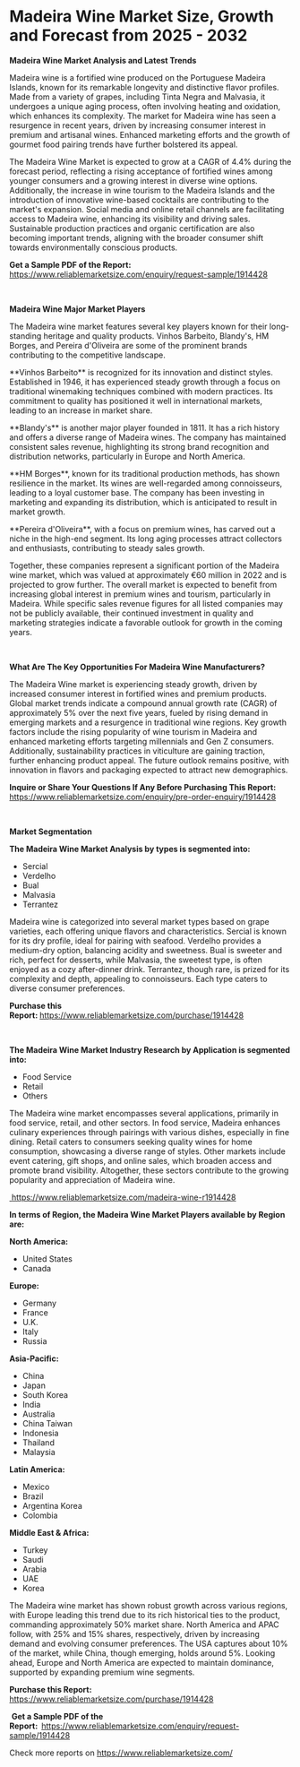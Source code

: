<p><h1>Madeira Wine Market Size, Growth and Forecast from 2025 - 2032</h1></p><p><strong>Madeira Wine Market Analysis and Latest Trends</strong></p>
<p><p>Madeira wine is a fortified wine produced on the Portuguese Madeira Islands, known for its remarkable longevity and distinctive flavor profiles. Made from a variety of grapes, including Tinta Negra and Malvasia, it undergoes a unique aging process, often involving heating and oxidation, which enhances its complexity. The market for Madeira wine has seen a resurgence in recent years, driven by increasing consumer interest in premium and artisanal wines. Enhanced marketing efforts and the growth of gourmet food pairing trends have further bolstered its appeal.</p><p>The Madeira Wine Market is expected to grow at a CAGR of 4.4% during the forecast period, reflecting a rising acceptance of fortified wines among younger consumers and a growing interest in diverse wine options. Additionally, the increase in wine tourism to the Madeira Islands and the introduction of innovative wine-based cocktails are contributing to the market's expansion. Social media and online retail channels are facilitating access to Madeira wine, enhancing its visibility and driving sales. Sustainable production practices and organic certification are also becoming important trends, aligning with the broader consumer shift towards environmentally conscious products.</p></p>
<p><strong>Get a Sample PDF of the Report:&nbsp;</strong> <a href="https://www.reliablemarketsize.com/enquiry/request-sample/1914428?utm_campaign=3122&utm_medium=2&utm_source=Github&utm_content=ia&utm_term=07042025&utm_id=madeira-wine">https://www.reliablemarketsize.com/enquiry/request-sample/1914428</a></p>
<p>&nbsp;</p>
<p><strong>Madeira Wine Major Market Players</strong></p>
<p><p>The Madeira wine market features several key players known for their long-standing heritage and quality products. Vinhos Barbeito, Blandy's, HM Borges, and Pereira d'Oliveira are some of the prominent brands contributing to the competitive landscape.</p><p>**Vinhos Barbeito** is recognized for its innovation and distinct styles. Established in 1946, it has experienced steady growth through a focus on traditional winemaking techniques combined with modern practices. Its commitment to quality has positioned it well in international markets, leading to an increase in market share.</p><p>**Blandy's** is another major player founded in 1811. It has a rich history and offers a diverse range of Madeira wines. The company has maintained consistent sales revenue, highlighting its strong brand recognition and distribution networks, particularly in Europe and North America.</p><p>**HM Borges**, known for its traditional production methods, has shown resilience in the market. Its wines are well-regarded among connoisseurs, leading to a loyal customer base. The company has been investing in marketing and expanding its distribution, which is anticipated to result in market growth.</p><p>**Pereira d'Oliveira**, with a focus on premium wines, has carved out a niche in the high-end segment. Its long aging processes attract collectors and enthusiasts, contributing to steady sales growth.</p><p>Together, these companies represent a significant portion of the Madeira wine market, which was valued at approximately €60 million in 2022 and is projected to grow further. The overall market is expected to benefit from increasing global interest in premium wines and tourism, particularly in Madeira. While specific sales revenue figures for all listed companies may not be publicly available, their continued investment in quality and marketing strategies indicate a favorable outlook for growth in the coming years.</p></p>
<p>&nbsp;</p>
<p><strong>What Are The Key Opportunities For Madeira Wine Manufacturers?</strong></p>
<p><p>The Madeira Wine market is experiencing steady growth, driven by increased consumer interest in fortified wines and premium products. Global market trends indicate a compound annual growth rate (CAGR) of approximately 5% over the next five years, fueled by rising demand in emerging markets and a resurgence in traditional wine regions. Key growth factors include the rising popularity of wine tourism in Madeira and enhanced marketing efforts targeting millennials and Gen Z consumers. Additionally, sustainability practices in viticulture are gaining traction, further enhancing product appeal. The future outlook remains positive, with innovation in flavors and packaging expected to attract new demographics.</p></p>
<p><strong>Inquire or Share Your Questions If Any Before Purchasing This Report:</strong> <a href="https://www.reliablemarketsize.com/enquiry/pre-order-enquiry/1914428?utm_campaign=3122&utm_medium=2&utm_source=Github&utm_content=ia&utm_term=07042025&utm_id=madeira-wine">https://www.reliablemarketsize.com/enquiry/pre-order-enquiry/1914428</a></p>
<p>&nbsp;</p>
<p><strong>Market Segmentation</strong></p>
<p><strong>The Madeira Wine Market Analysis by types is segmented into:</strong></p>
<p><ul><li>Sercial</li><li>Verdelho</li><li>Bual</li><li>Malvasia</li><li>Terrantez</li></ul></p>
<p><p>Madeira wine is categorized into several market types based on grape varieties, each offering unique flavors and characteristics. Sercial is known for its dry profile, ideal for pairing with seafood. Verdelho provides a medium-dry option, balancing acidity and sweetness. Bual is sweeter and rich, perfect for desserts, while Malvasia, the sweetest type, is often enjoyed as a cozy after-dinner drink. Terrantez, though rare, is prized for its complexity and depth, appealing to connoisseurs. Each type caters to diverse consumer preferences.</p></p>
<p><strong>Purchase this Report:&nbsp;</strong><a href="https://www.reliablemarketsize.com/purchase/1914428?utm_campaign=3122&utm_medium=2&utm_source=Github&utm_content=ia&utm_term=07042025&utm_id=madeira-wine">https://www.reliablemarketsize.com/purchase/1914428</a></p>
<p>&nbsp;</p>
<p><strong>The Madeira Wine Market Industry Research by Application is segmented into:</strong></p>
<p><ul><li>Food Service</li><li>Retail</li><li>Others</li></ul></p>
<p><p>The Madeira wine market encompasses several applications, primarily in food service, retail, and other sectors. In food service, Madeira enhances culinary experiences through pairings with various dishes, especially in fine dining. Retail caters to consumers seeking quality wines for home consumption, showcasing a diverse range of styles. Other markets include event catering, gift shops, and online sales, which broaden access and promote brand visibility. Altogether, these sectors contribute to the growing popularity and appreciation of Madeira wine.</p></p>
<p><a href="https://www.reliablemarketsize.com/madeira-wine-r1914428?utm_campaign=3122&utm_medium=2&utm_source=Github&utm_content=ia&utm_term=07042025&utm_id=madeira-wine">&nbsp;https://www.reliablemarketsize.com/madeira-wine-r1914428</a></p>
<p><strong>In terms of Region, the Madeira Wine Market Players available by Region are:</strong></p>
<p>
    <p> <strong> North America: </strong>
        <ul>
            <li>United States</li>
            <li>Canada</li>
        </ul>
        </p> 
    <p> <strong> Europe: </strong>
        <ul>
            <li>Germany</li>
            <li>France</li>
            <li>U.K.</li>
            <li>Italy</li>
            <li>Russia</li>
        </ul>
        </p> 
    <p> <strong> Asia-Pacific: </strong>
        <ul>
            <li>China</li>
            <li>Japan</li>
            <li>South Korea</li>
            <li>India</li>
            <li>Australia</li>
            <li>China Taiwan</li>
            <li>Indonesia</li>
            <li>Thailand</li>
            <li>Malaysia</li>
        </ul>
        </p> 
    <p> <strong> Latin America: </strong>
        <ul>
            <li>Mexico</li>
            <li>Brazil</li>
            <li>Argentina Korea</li>
            <li>Colombia</li>
        </ul>
        </p> 
    <p> <strong> Middle East & Africa: </strong>
        <ul>
            <li>Turkey</li>
            <li>Saudi</li>
            <li>Arabia</li>
            <li>UAE</li>
            <li>Korea</li>
        </ul>
    </p>
    </p>
<p><p>The Madeira wine market has shown robust growth across various regions, with Europe leading this trend due to its rich historical ties to the product, commanding approximately 50% market share. North America and APAC follow, with 25% and 15% shares, respectively, driven by increasing demand and evolving consumer preferences. The USA captures about 10% of the market, while China, though emerging, holds around 5%. Looking ahead, Europe and North America are expected to maintain dominance, supported by expanding premium wine segments.</p></p>
<p><strong>Purchase this Report: </strong><a href="https://www.reliablemarketsize.com/purchase/1914428?utm_campaign=3122&utm_medium=2&utm_source=Github&utm_content=ia&utm_term=07042025&utm_id=madeira-wine">https://www.reliablemarketsize.com/purchase/1914428</a></p>
<p>&nbsp;<strong>Get a Sample PDF of the Report:&nbsp;&nbsp;</strong><a href="https://www.reliablemarketsize.com/enquiry/request-sample/1914428?utm_campaign=3122&utm_medium=2&utm_source=Github&utm_content=ia&utm_term=07042025&utm_id=madeira-wine">https://www.reliablemarketsize.com/enquiry/request-sample/1914428</a></p>
<p><strong></strong></p>
<p>Check more reports on <a href="https://www.reliablemarketsize.com/?utm_campaign=3122&utm_medium=2&utm_source=Github&utm_content=ia&utm_term=07042025&utm_id=madeira-wine">https://www.reliablemarketsize.com/</a></p>